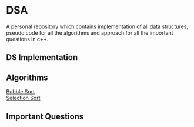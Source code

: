 # DSA
A personal repository which contains implementation of all data structures, pseudo code for all the algorithms and approach for all the important questions in c++.
## DS Implementation
## Algorithms
<a href="https://github.com/shivamparashar165/DSA/blob/main/bubbleSort.cpp">Bubble Sort</a><br>
<a href="https://github.com/shivamparashar165/DSA/blob/main/selectionSort.cpp">Selection Sort</a>
## Important Questions

